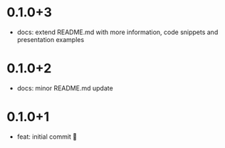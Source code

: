 # 0.1.0+3

- docs: extend README.md with more information, code snippets and presentation examples

# 0.1.0+2

- docs: minor README.md update

# 0.1.0+1

- feat: initial commit 🎉
